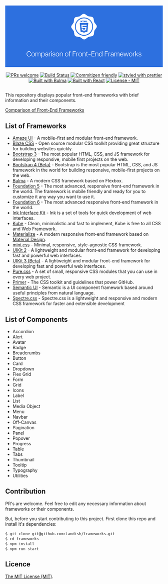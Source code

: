 <p align="center">
<a href="https://landish.github.io/frameworks/"><img src="https://raw.githubusercontent.com/Landish/frameworks/master/banner.png" alt="Comparison of Front-End Frameworks" /></a>
</p>

<p align="center">
<a href="https://github.com/Landish/frameworks/pulls"><img src="https://img.shields.io/badge/PRs-welcome-brightgreen.svg" alt="PRs welcome" /></a>
<a href="https://travis-ci.org/Landish/frameworks"><img src="https://travis-ci.org/Landish/frameworks.svg?branch=master" alt="Build Status" /></a>
<a href="https://github.com/commitizen/cz-cli"><img src="https://img.shields.io/badge/commitizen-friendly-brightgreen.svg" alt="Commitizen friendly" /></a>
<a href="https://github.com/prettier/prettier"><img src="https://img.shields.io/badge/styled_with-prettier-ff69b4.svg" alt="styled with prettier" /></a>
<a href="https://bulma.io"><img src="https://img.shields.io/badge/Built-with%20Bulma-00d1b2.svg"  alt="Built with Bulma" /></a>
<a href="https://facebook.github.io/react/"><img src="https://img.shields.io/badge/Built-with%20React-blue.svg"  alt="Built with React" /></a>
<a href="https://github.com/Landish/frameworks/blob/master/LICENSE"><img src="https://img.shields.io/github/license/Landish/frameworks.svg" alt="License - MIT" /></a>
</p>

## 

This repository displays popular front-end frameworks with brief information and their components.

[Comparison of Front-End Frameworks](https://landish.github.io/frameworks/)


## List of Frameworks

* [Amaze UI](http://amazeui.github.io/docs/en/) - A mobile-first and modular front-end framework.
* [Blaze CSS](http://blazecss.com/) - Open source modular CSS toolkit providing great structure for building websites quickly.
* [Bootstrap 3](https://getbootstrap.com/docs/3.3/) - The most popular HTML, CSS, and JS framework for developing responsive, mobile first projects on the web.
* [Bootstrap 4 (Beta)](https://getbootstrap.com/) - Bootstrap is the most popular HTML, CSS, and JS framework in the world for building responsive, mobile-first projects on the web.
* [Bulma](http://bulma.io/) - A modern CSS framework based on Flexbox.
* [Foundation 5](http://foundation.zurb.com/sites/docs/v/5.5.3/) - The most advanced, responsive front-end framework in the world. The framework is mobile friendly and ready for you to customize it any way you want to use it.
* [Foundation 6](http://foundation.zurb.com/) - The most advanced responsive front-end framework in the world.
* [Ink Interface Kit](http://ink.sapo.pt/) - Ink is a set of tools for quick development of web interfaces.
* [Kube](https://imperavi.com/kube/) - Clean, minimalistic and fast to implement, Kube is free to all CSS and Web Framework.
* [Materialize](http://materializecss.com/) - A modern responsive front-end framework based on [Material Design](https://material.io/).
* [mini.css](http://minicss.org/) - Minimal, responsive, style-agnostic CSS framework.
* [UIKit 2](https://getuikit.com/v2/) - A lightweight and modular front-end framework for developing fast and powerful web interfaces.
* [UIKit 3 (Beta)](https://getuikit.com/) - A lightweight and modular front-end framework for developing fast and powerful web interfaces.
* [Pure.css](http://purecss.io/) - A set of small, responsive CSS modules that you can use in every web project.
* [Primer](http://primercss.io/) - The CSS toolkit and guidelines that power GitHub.
* [Semantic UI](http://semantic-ui.com/) - Semantic is a UI component framework based around useful principles from natural language.
* [Spectre.css](https://picturepan2.github.io/spectre/index.html) - Spectre.css is a lightweight and responsive and modern CSS framework for faster and extensible development

## List of Components

* Accordion
* Alert
* Avatar
* Badge
* Breadcrumbs
* Button
* Card
* Dropdown
* Flex Grid
* Form
* Grid
* Icons
* Label
* List
* Media Object
* Menu
* Navbar
* Off-Canvas
* Pagination
* Panel
* Popover
* Progress
* Table
* Tabs
* Thumbnail
* Tooltip
* Typography
* Utilities

## Contribution

PR's are welcome. Feel free to edit any necessary information about frameworks or their components.

But, before you start contributing to this project. First clone this repo and install it's dependencies:

```
$ git clone git@github.com:Landish/frameworks.git
$ cd frameworks
$ npm install
$ npm run start
```

## Licence

[The MIT License (MIT)](https://github.com/Landish/frameworks/blob/master/LICENSE).

